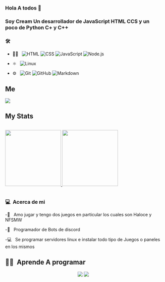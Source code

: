 ### Hola A todos 👋

### Soy Cream Un desarrollador de JavaScript HTML CCS y un poco de Python C+ y C++

### 🛠 &nbsp;

- 👨‍💻 &nbsp;
  ![HTML](https://img.shields.io/badge/-HTML-333333?style=flat&logo=HTML5)
  ![CSS](https://img.shields.io/badge/-CSS-333333?style=flat&logo=CSS3&logoColor=1572B6)
  ![JavaScript](https://img.shields.io/badge/-JavaScript-333333?style=flat&logo=javascript)
  ![Node.js](https://img.shields.io/badge/-Node.js-333333?style=flat&logo=node.js)

- ⚛ &nbsp;
  ![Linux](https://img.shields.io/badge/Linux-FCC624?style=flat&logo=linux&logoColor=black)

- ⚙️ &nbsp;
  ![Git](https://img.shields.io/badge/-Git-333333?style=flat&logo=git)
  ![GitHub](https://img.shields.io/badge/-GitHub-333333?style=flat&logo=github)
  ![Markdown](https://img.shields.io/badge/-Markdown-333333?style=flat&logo=markdown)
  
## Me

<a href="https://discord.com/users/672951993165152266"><img src="https://discord.c99.nl/widget/theme-2/672951993165152266.png" /></a>

## My Stats
<p style="display: inline-block">
<a href="https://github.com/Cr3am">
  <img height="180em" src="https://github-readme-stats.vercel.app/api?username=Cr3am&show_icons=true&theme=radical" />
  <img height="180em" src="https://github-readme-stats-eight-theta.vercel.app/api/top-langs/?username=Cr3am&theme=radical&layout=compact&exclude_lang=java+r" />
</a>
</p>

### 💻 &nbsp;Acerca de mi 

-👾 &nbsp; Amo jugar y tengo dos juegos en particular los cuales son Haloce y NFSMW

-🤖 &nbsp; Programador de Bots de discord 

-💻 &nbsp; Se programar servidores linux e instalar todo tipo de Juegos o paneles en los mismos


##  🤝🏻 &nbsp;Aprende A programar 

<p align="center">
<a href="https://discord.gg/tS3DdeE6NB"><img src="https://img.shields.io/badge/Crea Tu Bot-%237289DA.svg?style=for-the-badge&logo=discord&logoColor=white"/></a>
<a href="https://discord.gg/tS3DdeE6NB"><img src="https://img.shields.io/badge/Zaicadi@ Botlist & Serverlist-%237289DA.svg?style=for-the-badge&logo=discord&logoColor=white"/></a>
</a>


